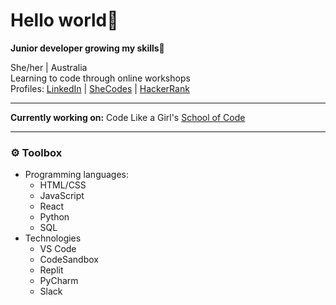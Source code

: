 <h1>Hello world👋</h1>
<p><strong >Junior developer growing my skills🌱</strong></p>
<p>She/her | Australia
  <br>
  Learning to code through online workshops
<br>
Profiles: <a href="https://www.linkedin.com/in/naomidewys/" target="_blank">LinkedIn</a> | <a href="https://www.shecodes.io/graduates/7751-naomi-de-wys" target="_blank">SheCodes</a> | <a href="https://www.hackerrank.com/profile/naomidewys" target="_blank">HackerRank</a>
  <hr>
  <p><strong>Currently working on:</strong> Code Like a Girl's <a href="https://www.codelikeagirl.com/school-of-code/" target="_blank">School of Code</a></p>
  <hr>
  <h3>⚙️ Toolbox</h3>
<ul>
  <li>
    Programming languages:
    <ul>
      <li>HTML/CSS</li>
      <li>JavaScript</li>
      <li>React</li>
      <li>Python</li>
      <li>SQL</li>
    </ul>
  </li>
  <li>
    Technologies
    <ul>
      <li>VS Code</li>
      <li>CodeSandbox</li>
      <li>Replit</li>
      <li>PyCharm</li>
      <li>Slack</li>
    </ul>
  </li>
</ul>


<!---
naomidewys/naomidewys is a ✨ special ✨ repository because its `README.md` (this file) appears on your GitHub profile.
You can click the Preview link to take a look at your changes.
--->
